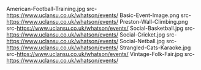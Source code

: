 American-Football-Training.jpg src-https://www.uclansu.co.uk/whatson/events/
Basic-Event-Image.png src-https://www.uclansu.co.uk/whatson/events/
Preston-Wall-Climbing.png src-https://www.uclansu.co.uk/whatson/events/
Social-Basketball.jpg src-https://www.uclansu.co.uk/whatson/events/
Social-Cricket.jpg src-https://www.uclansu.co.uk/whatson/events/
Social-Netball.jpg src-https://www.uclansu.co.uk/whatson/events/
Strangled-Cats-Karaoke.jpg src-https://www.uclansu.co.uk/whatson/events/
Vintage-Folk-Fair.jpg src-https://www.uclansu.co.uk/whatson/events/
